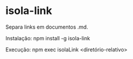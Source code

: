 # isola-link

Separa links em documentos .md.

Instalação:
npm install -g isola-link

Execução: 
npm exec isolaLink <diretório-relativo> <validar>


